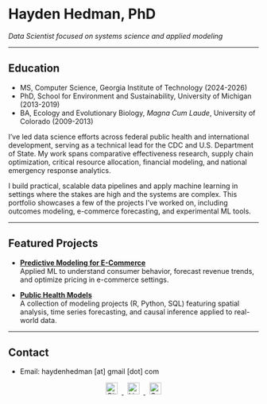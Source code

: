 # Hayden Hedman, PhD

<link rel="stylesheet" href="assets/css/custom.css">


*Data Scientist focused on systems science and applied modeling*

---

## Education
- MS, Computer Science, Georgia Institute of Technology (2024-2026)
- PhD, School for Environment and Sustainability, University of Michigan (2013-2019)
- BA, Ecology and Evolutionary Biology, *Magna Cum Laude*, University of Colorado (2009-2013)

I’ve led data science efforts across federal public health and international development, serving as a technical lead for the CDC and U.S. Department of State. My work spans comparative effectiveness research, supply chain optimization, critical resource allocation, financial modeling, and national emergency response analytics.

I build practical, scalable data pipelines and apply machine learning in settings where the stakes are high and the systems are complex. This portfolio showcases a few of the projects I’ve worked on, including outcomes modeling, e-commerce forecasting, and experimental ML tools.


---

## Featured Projects

- **[Predictive Modeling for E-Commerce](https://github.com/h-hedman/ecommerce-ml)**  
  Applied ML to understand consumer behavior, forecast revenue trends, and optimize pricing in e-commerce settings.

- **[Public Health Models](https://github.com/h-hedman/public-health-models)**  
A collection of modeling projects (R, Python, SQL) featuring spatial analysis, time series forecasting, and causal inference applied to real-world data.

---

## Contact
- Email: haydenhedman [at] gmail [dot] com
<div style="text-align: center; margin-top: 12px;">
  <a href="https://github.com/h-hedman" target="_blank">
    <img src="https://cdn.jsdelivr.net/npm/simple-icons@v9/icons/github.svg" width="24" alt="GitHub" style="margin: 0 8px;">
  </a>
  <a href="https://www.linkedin.com/in/hayden-hedman/" target="_blank">
    <img src="https://cdn.jsdelivr.net/npm/simple-icons@v9/icons/linkedin.svg" width="24" alt="LinkedIn" style="margin: 0 8px;">
  </a>
  <a href="https://scholar.google.com/citations?user=UW_UW9QAAAAJ&hl=en" target="_blank">
    <img src="https://cdn.jsdelivr.net/npm/simple-icons@v9/icons/googlescholar.svg" width="24" alt="Google Scholar" style="margin: 0 8px;">
  </a>
</div>



<style>
/* Hide top-left site title above image */
.site-title {
  display: none !important;
}

/* Hide GitHub project link under image */
.site-footer, .footer, .view-on-github {
  display: none !important;
}

/* Optional: tighten up spacing where the links were removed */
body {
  margin-top: -30px;
}
</style>


